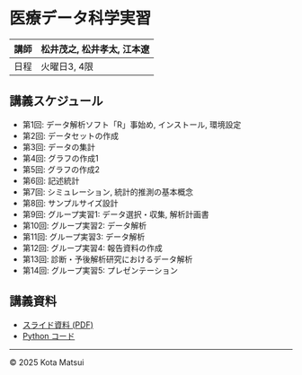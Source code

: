 # 医療データ科学実習

| 講師  | 松井茂之, 松井孝太, 江本遼 |
| --- | -------- |
| 日程  | 火曜日3, 4限|


## 講義スケジュール
- 第1回: データ解析ソフト「R」事始め, インストール, 環境設定
- 第2回: データセットの作成
- 第3回: データの集計
- 第4回: グラフの作成1
- 第5回: グラフの作成2
- 第6回: 記述統計
- 第7回: シミュレーション, 統計的推測の基本概念
- 第8回: サンプルサイズ設計
- 第9回: グループ実習1: データ選択・収集, 解析計画書
- 第10回: グループ実習2: データ解析
- 第11回: グループ実習3: データ解析
- 第12回: グループ実習4: 報告資料の作成
- 第13回: 診断・予後解析研究におけるデータ解析
- 第14回: グループ実習5: プレゼンテーション

## 講義資料
- [スライド資料 (PDF)](slides/lecture1.pdf)
- [Python コード](notebooks/lecture1.ipynb)

---
© 2025 Kota Matsui
